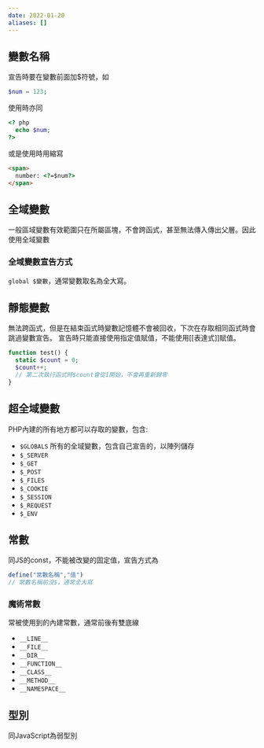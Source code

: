 ```yaml
---
date: 2022-01-20
aliases: []
---
```

## 變數名稱
宣告時要在變數前面加$符號，如
```php
$num = 123;
```
使用時亦同
```php
<? php
  echo $num;
?>
```
或是使用時用縮寫
```html
<span>
  number: <?=$num?>
</span>
```

## 全域變數
一般區域變數有效範圍只在所屬區塊，不會跨函式，甚至無法傳入傳出父層。因此使用全域變數
### 全域變數宣告方式
`global $變數`，通常變數取名為全大寫。

## 靜態變數
無法跨函式，但是在結束函式時變數記憶體不會被回收，下次在存取相同函式時會跳過變數宣告。
宣告時只能直接使用指定值賦值，不能使用[[表達式]]賦值。
```php
function test() {
  static $count = 0;
  $count++;
  // 第二次執行函式時$count會從1開始，不會再重新歸零
}
```

## 超全域變數
PHP內建的所有地方都可以存取的變數，包含:
- `$GLOBALS`  所有的全域變數，包含自己宣告的，以陣列儲存
- `$_SERVER`
- `$_GET`
- `$_POST`
- `$_FILES`
- `$_COOKIE`
- `$_SESSION`
- `$_REQUEST`
- `$_ENV`

## 常數
同JS的const，不能被改變的固定值，宣告方式為
```php
define("常數名稱","值")
// 常數名稱前沒$，通常全大寫
```
### 魔術常數
常被使用到的內建常數，通常前後有雙底線
- `__LINE__`
- `__FILE__`
- `__DIR__`
- `__FUNCTION__`
- `__CLASS__`
- `__METHOD__`
- `__NAMESPACE__`

## 型別
同JavaScript為弱型別
